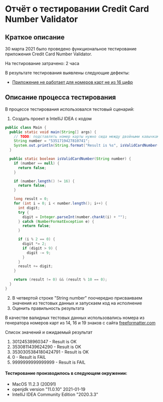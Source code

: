 # Отчёт о тестировании Credit Card Number Validator

## Краткое описание

30 марта 2021 было проведено функциональное тестирование приложения Credit Card Number Validator.

На тестирование затрачено: 2 часа

В результате тестирования выявлены следующие дефекты:
* [Приложение не работает для номеров карт не из 16 цифр](https://github.com/eguzhova/javaqa_ccnv/issues/1)

## Описание процесса тестирования
В процессе тестирования использовался тестовый сценарий:

1. Создать проект в IntelliJ IDEA с кодом 
```java
public class Main {
  public static void main(String[] args) {
    // TODO: подставлять номер карты нужно сюда между двойными кавычками, без пробелов
    String number = "5351719427810741";
    System.out.println(String.format("Result is %s", isValidCardNumber(number) ? "OK" : "FAIL"));
  }

  public static boolean isValidCardNumber(String number) {
    if (number == null) {
      return false;
    }

    if (number.length() != 16) {
      return false;
    }

    long result = 0;
    for (int i = 0; i < number.length(); i++) {
      int digit;
      try {
        digit = Integer.parseInt(number.charAt(i) + "");
      } catch (NumberFormatException e) {
        return false;
      }

      if (i % 2 == 0) {
        digit *= 2;
        if (digit > 9) {
          digit -= 9;
        }
      }
      result += digit;
    }

    return (result != 0) && (result % 10 == 0);
  }
}
```
2. В четвертой строке "String number" поочередно присваиваем значения из тестовых данных и запускаем код на исполнение
2. Оценить правильность результата

В качестве валидных тестовых данных использовались номера из генератора номеров карт из 14, 16 и 19 знаков с сайта [freeformatter.com](https://www.freeformatter.com/credit-card-number-generator-validator.html#validate)

Список значений и ожидаемый результат
1. 30124538960347 - Result is OK
1. 3530811439624290 - Result is OK
1. 3530305384180424791 - Result is OK
1. 0 - Result is FAIL
1. 9999999999999999 - Result is FAIL

#### Тестирование производилось в следующем окружении:
* MacOS 11.2.3 (20D91)
* openjdk version "11.0.10" 2021-01-19
* IntelliJ IDEA Community Edition "2020.3.3"
